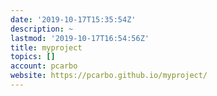 ```yaml
---
date: '2019-10-17T15:35:54Z'
description: ~
lastmod: '2019-10-17T16:54:56Z'
title: myproject
topics: []
account: pcarbo
website: https://pcarbo.github.io/myproject/
---
```


